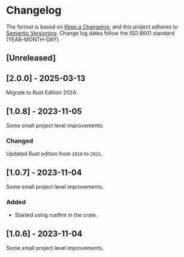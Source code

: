# Changelog
The format is based on [Keep a Changelog](https://keepachangelog.com/en/1.0.0/),
and this project adheres to [Semantic Versioning](https://semver.org/spec/v2.0.0.html).
Change log dates follow the ISO 8601 standard (YEAR-MONTH-DAY).

## [Unreleased]

## [2.0.0] - 2025-03-13
Migrate to Rust Edition 2024.

## [1.0.8] - 2023-11-05
Some small project level improvements.

### Changed
Updated Rust edition from `2018` to `2021`.

## [1.0.7] - 2023-11-04
Some small project level improvements.

### Added
- Started using rustfmt in the crate.

## [1.0.6] - 2023-11-04
Some small project level improvements.
